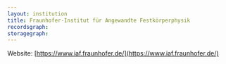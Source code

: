 ```yaml
---
layout: institution
title: Fraunhofer-Institut für Angewandte Festkörperphysik
recordsgraph: 
storagegraph: 
---
```


Website: [https://www.iaf.fraunhofer.de/](https://www.iaf.fraunhofer.de/)
